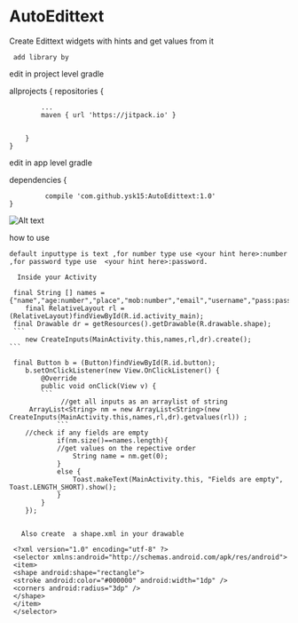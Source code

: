 # AutoEdittext
Create Edittext widgets with hints and get values from it

     add library by

edit in project level gradle



allprojects {
		repositories {
		
			...
			maven { url 'https://jitpack.io' }
			
			
		}
	}
	
	
	
edit in app level gradle




dependencies {


	         compile 'com.github.ysk15:AutoEdittext:1.0'
	}
	
	
   ![Alt text](https://user-images.githubusercontent.com/30522134/28714091-77a26312-73af-11e7-8dc3-beff5fc0d0aa.png "Screen Shot")

how to use 


    default inputtype is text ,for number type use <your hint here>:number ,for password type use  <your hint here>:password.
      
      Inside your Activity
	
     final String [] names = {"name","age:number","place","mob:number","email","username","pass:password"};
        final RelativeLayout rl = (RelativeLayout)findViewById(R.id.activity_main);
	 final Drawable dr = getResources().getDrawable(R.drawable.shape);
	 ```
        new CreateInputs(MainActivity.this,names,rl,dr).create();
	```
	
     final Button b = (Button)findViewById(R.id.button);
        b.setOnClickListener(new View.OnClickListener() {
            @Override
            public void onClick(View v) {
	        ```
                 //get all inputs as an arraylist of string
		 ArrayList<String> nm = new ArrayList<String>(new CreateInputs(MainActivity.this,names,rl,dr).getvalues(rl)) ;
                ```
		//check if any fields are empty
                if(nm.size()==names.length){
                //get values on the repective order
                    String name = nm.get(0);
                }
                else {
                    Toast.makeText(MainActivity.this, "Fields are empty", Toast.LENGTH_SHORT).show();
                }
            }
        });
	
	
       Also create  a shape.xml in your drawable
       
     <?xml version="1.0" encoding="utf-8" ?> 
     <selector xmlns:android="http://schemas.android.com/apk/res/android">
     <item>
     <shape android:shape="rectangle">
     <stroke android:color="#000000" android:width="1dp" /> 
     <corners android:radius="3dp" /> 
     </shape>
     </item>
     </selector>














	
	
	
	
 
